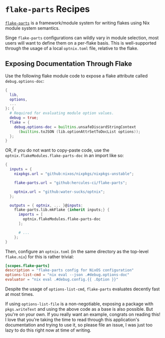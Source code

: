 # `flake-parts` Recipes

[`flake-parts`](https://flake.parts) is a framework/module system for writing
flakes using Nix module system semantics.

Singe `flake-parts` configurations can wildly vary in module selection, most
users will want to define them on a per-flake basis. This is well-supported
through the usage of a local `optnix.toml` file, relative to the flake.

## Exposing Documentation Through Flake

Use the following flake module code to expose a flake attribute called
`debug.options-doc`:

```nix
{
  lib,
  options,
  ...
}: {
  # Required for evaluating module option values.
  debug = true;
  flake = {
    debug.options-doc = builtins.unsafeDiscardStringContext
      (builtins.toJSON (lib.optionAttrSetToDocList options));
  };
}
```

OR, if you do not want to copy-paste code, use the
`optnix.flakeModules.flake-parts-doc` in an import like so:

```nix
{
  inputs = {
    nixpkgs.url = "github:nixos/nixpkgs/nixpkgs-unstable";

    flake-parts.url = "github:hercules-ci/flake-parts";

    optnix.url = "github:water-sucks/optnix";
  };

  outputs = { optnix, ... }@inputs:
    flake-parts.lib.mkFlake {inherit inputs;} {
      imports = [
        optnix.flakeModules.flake-parts-doc
      ];

      # ...
    };
}
```

Then, configure an `optnix.toml` (in the same directory as the top-level
`flake.nix`) for this is rather trivial:

```toml
[scopes.flake-parts]
description = "flake-parts config for NixOS configuration"
options-list-cmd = "nix eval --json .#debug.options-doc"
evaluator = "nix eval .#debug.config.{{ .Option }}"
```

Despite the usage of `options-list-cmd`, `flake-parts` evaluates decently fast
at most times.

If using `options-list-file` is a non-negotiable, exposing a package with
`pkgs.writeText` and using the above code as a base is also possible. But you're
on your own. If you really want an example, congrats on reading this! I love
that you're taking the time to read through this application's documentation and
trying to use it, so please file an issue, I was just too lazy to do this right
now at time of writing.
